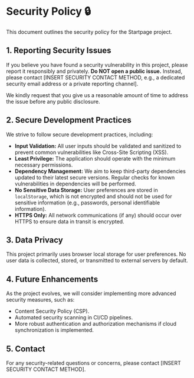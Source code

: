 # Security Policy 🔒

This document outlines the security policy for the Startpage project.

## 1. Reporting Security Issues

If you believe you have found a security vulnerability in this project, please report it responsibly and privately. **Do NOT open a public issue.** Instead, please contact [INSERT SECURITY CONTACT METHOD, e.g., a dedicated security email address or a private reporting channel].

We kindly request that you give us a reasonable amount of time to address the issue before any public disclosure.

## 2. Secure Development Practices

We strive to follow secure development practices, including:

*   **Input Validation:** All user inputs should be validated and sanitized to prevent common vulnerabilities like Cross-Site Scripting (XSS).
*   **Least Privilege:** The application should operate with the minimum necessary permissions.
*   **Dependency Management:** We aim to keep third-party dependencies updated to their latest secure versions. Regular checks for known vulnerabilities in dependencies will be performed.
*   **No Sensitive Data Storage:** User preferences are stored in `localStorage`, which is not encrypted and should not be used for sensitive information (e.g., passwords, personal identifiable information).
*   **HTTPS Only:** All network communications (if any) should occur over HTTPS to ensure data in transit is encrypted.

## 3. Data Privacy

This project primarily uses browser local storage for user preferences. No user data is collected, stored, or transmitted to external servers by default.

## 4. Future Enhancements

As the project evolves, we will consider implementing more advanced security measures, such as:

*   Content Security Policy (CSP).
*   Automated security scanning in CI/CD pipelines.
*   More robust authentication and authorization mechanisms if cloud synchronization is implemented.

## 5. Contact

For any security-related questions or concerns, please contact [INSERT SECURITY CONTACT METHOD].
